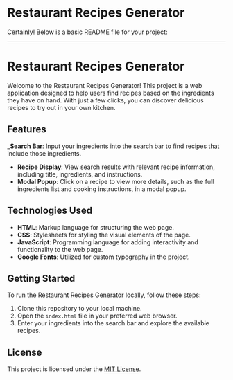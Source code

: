 ﻿# Restaurant Recipes Generator
Certainly! Below is a basic README file for your project:

---

# Restaurant Recipes Generator

Welcome to the Restaurant Recipes Generator! This project is a web application designed to help users find recipes based on the ingredients they have on hand. With just a few clicks, you can discover delicious recipes to try out in your own kitchen.

## Features

_**Search Bar**: Input your ingredients into the search bar to find recipes that include those ingredients.
- **Recipe Display**: View search results with relevant recipe information, including title, ingredients, and instructions.
- **Modal Popup**: Click on a recipe to view more details, such as the full ingredients list and cooking instructions, in a modal popup.

## Technologies Used

- **HTML**: Markup language for structuring the web page.
- **CSS**: Stylesheets for styling the visual elements of the page.
- **JavaScript**: Programming language for adding interactivity and functionality to the web page.
- **Google Fonts**: Utilized for custom typography in the project.

## Getting Started

To run the Restaurant Recipes Generator locally, follow these steps:

1. Clone this repository to your local machine.
2. Open the `index.html` file in your preferred web browser.
3. Enter your ingredients into the search bar and explore the available recipes.


## License

This project is licensed under the [MIT License](LICENSE).


